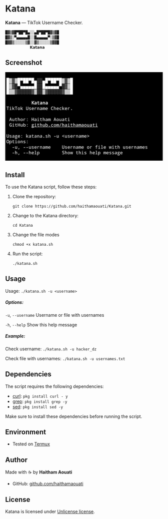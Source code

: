 # Katana
**Katana** — TikTok Username Checker.

```
█▓▒▓█▀██▀█▄░░▄█▀██▀█▓▒▓█
█▓▒░▀▄▄▄▄▄█░░█▄▄▄▄▄▀░▒▓█
█▓▓▒░░░░░▒▓░░▓▒░░░░░▒▓▓█
           𝗞𝗮𝘁𝗮𝗻𝗮
```



## Screenshot
![screenshot](https://raw.githubusercontent.com/haithamaouati/Katana/refs/heads/main/screenshot.jpg)

## Install

To use the Katana script, follow these steps:

1. Clone the repository:

    ```
    git clone https://github.com/haithamaouati/Katana.git
    ```

2. Change to the Katana directory:

    ```
    cd Katana
    ```
    
3. Change the file modes
    ```
    chmod +x katana.sh
    ```
    
5. Run the script:

    ```
    ./katana.sh
    ```

## Usage

   Usage: `./katana.sh -u <username>`

##### Options:

`-u`, `--username`   Username or file with usernames

`-h`, `--help`       Show this help message

##### Example:

Check username: `./katana.sh -u hacker_dz`

Check file with usernames: `./katana.sh -u usernames.txt`

## Dependencies

The script requires the following dependencies:

- [curl](https://curl.se/): `pkg install curl - y`
- [grep](): `pkg install grep -y`
- [sed](): `pkg install sed -y`

Make sure to install these dependencies before running the script.

## Environment
- Tested on [Termux]()

## Author

Made with :coffee: by **Haitham Aouati**
  - GitHub: [github.com/haithamaouati](https://github.com/haithamaouati)

## License

Katana is licensed under [Unlicense license](LICENSE).
